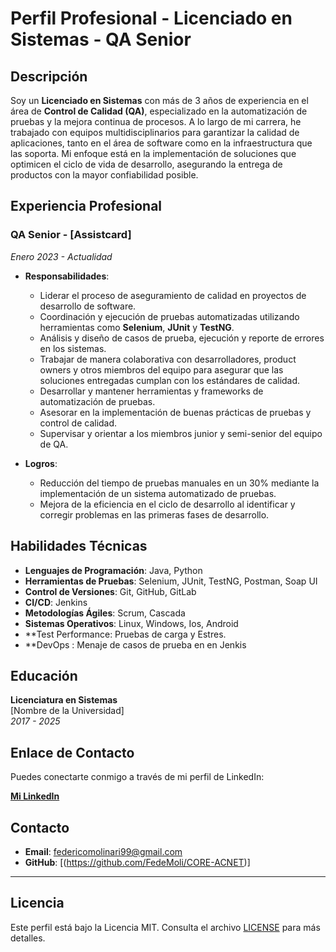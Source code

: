 # Perfil Profesional - Licenciado en Sistemas - QA Senior

## Descripción

Soy un **Licenciado en Sistemas** con más de 3 años de experiencia en el área de **Control de Calidad (QA)**, especializado en la automatización de pruebas y la mejora continua de procesos. A lo largo de mi carrera, he trabajado con equipos multidisciplinarios para garantizar la calidad de aplicaciones, tanto en el área de software como en la infraestructura que las soporta. Mi enfoque está en la implementación de soluciones que optimicen el ciclo de vida de desarrollo, asegurando la entrega de productos con la mayor confiabilidad posible.

## Experiencia Profesional

### **QA Senior** - [Assistcard]
*Enero 2023 - Actualidad*

- **Responsabilidades**:
  - Liderar el proceso de aseguramiento de calidad en proyectos de desarrollo de software.
  - Coordinación y ejecución de pruebas automatizadas utilizando herramientas como **Selenium**, **JUnit** y **TestNG**.
  - Análisis y diseño de casos de prueba, ejecución y reporte de errores en los sistemas.
  - Trabajar de manera colaborativa con desarrolladores, product owners y otros miembros del equipo para asegurar que las soluciones entregadas cumplan con los estándares de calidad.
  - Desarrollar y mantener herramientas y frameworks de automatización de pruebas.
  - Asesorar en la implementación de buenas prácticas de pruebas y control de calidad.
  - Supervisar y orientar a los miembros junior y semi-senior del equipo de QA.

- **Logros**:
  - Reducción del tiempo de pruebas manuales en un 30% mediante la implementación de un sistema automatizado de pruebas.
  - Mejora de la eficiencia en el ciclo de desarrollo al identificar y corregir problemas en las primeras fases de desarrollo.

## Habilidades Técnicas 

- **Lenguajes de Programación**: Java, Python
- **Herramientas de Pruebas**: Selenium, JUnit, TestNG, Postman, Soap UI
- **Control de Versiones**: Git, GitHub, GitLab
- **CI/CD**: Jenkins
- **Metodologías Ágiles**: Scrum, Cascada
- **Sistemas Operativos**: Linux, Windows, Ios, Android
- **Test Performance: Pruebas de carga y Estres.
- **DevOps : Menaje de casos de prueba en en Jenkis

## Educación

**Licenciatura en Sistemas**  
[Nombre de la Universidad]  
*2017 - 2025*

## Enlace de Contacto

Puedes conectarte conmigo a través de mi perfil de LinkedIn:

[**Mi LinkedIn**](https://www.linkedin.com/in/federico-molinari-97362219a/)

## Contacto

- **Email**: federicomolinari99@gmail.com
- **GitHub**: [(https://github.com/FedeMoli/CORE-ACNET)]

---

## Licencia

Este perfil está bajo la Licencia MIT. Consulta el archivo [LICENSE](LICENSE) para más detalles.
